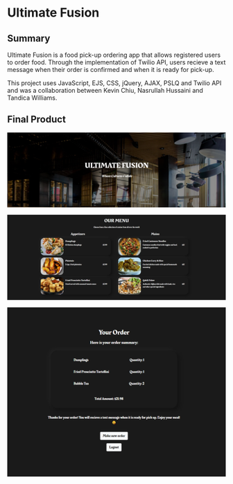 Ultimate Fusion
=========

## Summary

Ultimate Fusion is a food pick-up ordering app that allows registered users to order food. Through the implementation of Twilio API, users recieve a text message when their order is confirmed and when it is ready for pick-up.

This project uses JavaScript, EJS, CSS, jQuery, AJAX, PSLQ and Twilio API and was a collaboration between Kevin Chiu, Nasrullah Hussaini and Tandica Williams.


## Final Product

!["Header"](https://github.com/nhussaini/food-pickup-ordering/blob/master/docs/header.png?raw=true)

!["Header"](https://github.com/nhussaini/food-pickup-ordering/blob/master/docs/menu.png?raw=true)

!["Header"](https://github.com/nhussaini/food-pickup-ordering/blob/master/docs/ordersum.png?raw=true)



